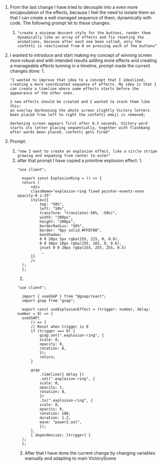 
1. From the last change I have tried to decouple into a even more encapsulation of the effects, because I feel the need to isolate them so that I can create a well managed sequence of them, dynamically with code. The following prompt let to these changes:
   1. ```"create a minimum descent style for the buttons, render them dynamically like an array of effects and fix reseting the animations, because after each one been called, only the confetti is reactivated from 0 on pressing each of the buttons"```

2. I wanted to introduce and start making my concept of winning screen more robust and with intended results adding more effects and creating a manageable effects tunning in a timeline, prompt made the current changes done:
   1. 
   ```
   "I wanted to improve that idea to a concept that I idealized, creating a more coordinated sequence of effects. My idea is that I can create a timeline where some effects starts before the appearance of the other ones. 
   
   2 new effects should be created and I wanted to stack them like this:
   an overlay darknening the whole screen slightly Victory letters been placed from left to right the confetti emoji is removed;
   
   darkening screen appears first after 0.3 seconds, Victory word starts its letter placing sequentially, together with flashbang after words been placed, confetti gets fired"
   ```
3. Prompt:
   1. ```"now I want to create an explosion effect, like a circle stripe growing and expading from center to outer"```
   2. after that prompt I have copied a primitive explosion effect:
      1. 
      ```
      "use client";

        export const ExplosionRing = () => {
        return (
            <div
            className="explosion-ring fixed pointer-events-none opacity-0 z-35"
            style={{
                top: "50%",
                left: "50%",
                transform: "translate(-50%, -50%)",
                width: "200px",
                height: "200px",
                borderRadius: "50%",
                border: "8px solid #FFD700",
                boxShadow: `
                0 0 20px 5px rgba(255, 215, 0, 0.8),
                0 0 40px 10px rgba(255, 165, 0, 0.6),
                inset 0 0 20px rgba(255, 255, 255, 0.5)
                `,
            }}
            />
        );
        };
      ```
      2. 
      ```
      "use client";

        import { useGSAP } from "@gsap/react";
        import gsap from "gsap";

        export const useExplosionEffect = (trigger: number, delay: number = 0) => {
        useGSAP(
            () => {
            // Reset when trigger is 0
            if (trigger === 0) {
                gsap.set(".explosion-ring", {
                scale: 0,
                opacity: 0,
                rotation: 0,
                });
                return;
            }

            gsap
                .timeline({ delay })
                .set(".explosion-ring", {
                scale: 0,
                opacity: 1,
                rotation: 0,
                })
                .to(".explosion-ring", {
                scale: 8,
                opacity: 0,
                rotation: 180,
                duration: 1.2,
                ease: "power2.out",
                });
            },
            { dependencies: [trigger] }
        );
        };
      ```
      3. After that I have done the current change by changing variables manually and adapting to main VictoryScene